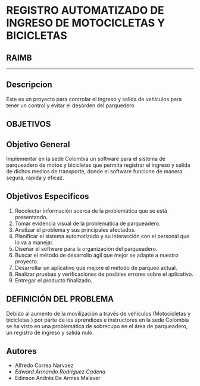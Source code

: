 REGISTRO AUTOMATIZADO DE INGRESO DE MOTOCICLETAS Y BICICLETAS
========================================================
## RAIMB

-----------------------------

Descripcion
---------------------

Este es un proyecto para controlar el ingreso y salida de vehiculos 
para tener un control y evitar el desorden del parquedero 

**OBJETIVOS**
---------------------------
Objetivo General
---------------------------------------------

Implementar en la sede Colombia un software para el sistema de parqueadero de motos y bicicletas
que permita registrar el ingreso y salida de dichos medios de transporte, donde el software funcione 
de manera segura, rápida y eficaz.

Objetivos Especificos
--------------------------------------------------

1. Recolectar información acerca de la problemática que se está presentando.
1. Tomar evidencia visual de la problemática de parqueadero.
1. Analizar el problema y sus principales afectados.
1. Planificar el sistema automatizado y su interacción con el personal que lo va a manejar.
1. Diseñar el software para la organización del parqueadero.
1. Buscar el método de desarrollo ágil que mejor se adapte a nuestro proyecto.
1. Desarrollar un aplicativo que mejore el método de parqueo actual.
1. Realizar pruebas y verificaciones de posibles errores sobre el aplicativo. 
1. Entregar el producto finalizado. 

DEFINICIÓN DEL PROBLEMA
--------------------------------------------------------------------------

Debido al aumento de la movilización a través de vehículos (Motocicletas y bicicletas
) por parte de los aprendices e instructores en la sede Colombia se ha 
visto en una problemática de sobrecupo en el área de parqueadero, 
un registro de ingreso y salida nulo.

Autores
------------------------------------------
-  Alfredo Correa Narvaez
- _Edward Armando Rodríguez Cadena_
- Edinson Andrés De Armas Malaver

